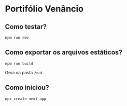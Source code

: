 # Portifólio Venâncio

## Como testar?

``` terminal
npm run dev
```

## Como exportar os arquivos estáticos?

``` terminal
npm run build
```
Gera na pasta `/out`.

## Como iniciou?

``` terminal
npx create-next-app
```

